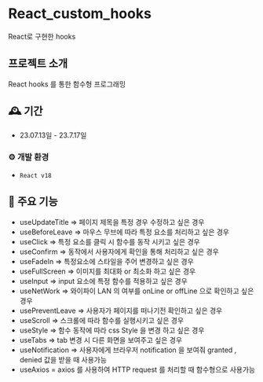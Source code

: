 # React_custom_hooks

React로 구현한 hooks

## 프로젝트 소개

React hooks 를 통한 함수형 프로그래밍
<br>

## 🕰️ 기간

- 23.07.13일 - 23.7.17일

### ⚙️ 개발 환경

- `React v18`

## 📌 주요 기능

- useUpdateTitle => 페이지 제목을 특정 경우 수정하고 싶은 경우
- useBeforeLeave => 마우스 무브에 따라 특정 요소를 처리하고 싶은 경우
- useClick => 특정 요소를 클릭 시 함수를 동작 시키고 싶은 경우
- useConfirm => 동작에서 사용자에게 확인을 통해 처리하고 싶은 경우
- useFadeIn => 특정요소에 스타일을 주어 변경하고 싶은 경우
- useFullScreen => 이미지를 최대화 or 최소화 하고 싶은 경우
- useInput => input 요소에 특정 함수를 적용하고 싶은 경우
- useNetWork => 와이파이 LAN 의 여부를 onLine or offLine 으로 확인하고 싶은 경우
- usePreventLeave => 사용자가 페이지를 떠나기전 확인하고 싶은 경우
- useScroll => 스크롤에 따라 함수를 실행시키고 싶은 경우
- useStyle => 함수 동작에 따라 css Style 을 변경 하고 싶은 경우
- useTabs => tab 변경 시 다른 화면을 보여주고 싶은 경우
- useNotification => 사용자에게 브라우저 notification 을 보여줘 granted , denied 값을 받을 때 사용가능
- useAxios = axios 를 사용하여 HTTP request 를 처리할 때 함수형으로 사용가능
